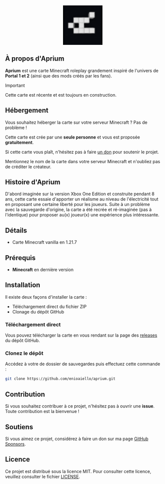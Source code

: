 <p align="center">
	<img src="icon.png" alt="Logo" height="128">
</p>

## À propos d'Aprium

**Aprium** est une carte Minecraft roleplay grandement inspiré de l'univers de **Portal 1 et 2** (ainsi que des mods créés par les fans).

> [!IMPORTANT]  
> Cette carte est récente et est toujours en construction.

## Hébergement

Vous souhaitez héberger la carte sur votre serveur Minecraft ? Pas de problème !

Cette carte est crée par une **seule personne** et vous est proposée **gratuitement**.

Si cette carte vous plaît, n'hésitez pas à faire [un don](#soutiens) pour soutenir le projet.

Mentionnez le nom de la carte dans votre serveur Minecraft et n'oubliez pas de créditer le créateur.

## Histoire d'Aprium

D'abord imaginée sur la version Xbox One Edition et construite pendant 8 ans, cette carte essaie d'apporter un réalisme au niveau de l'électricité tout en proposant une certaine liberté pour les joueurs. Suite à un problème avec la sauvegarde d'origine, la carte a été recrée et ré-imaginée (pas à l'identique) pour proposer au(x) joueur(x) une expérience plus intéressante.

## Détails

- Carte Minecraft vanilla en 1.21.7

## Prérequis

- **Minecraft** en dernière version

## Installation

Il existe deux façons d'installer la carte :
- Téléchargement direct du fichier ZIP
- Clonage du dépôt GitHub

### Téléchargement direct

Vous pouvez télécharger la carte en vous rendant sur la page des [releases](https://github.com/enioaiello/aprium/releases) du dépôt GitHub.

### Clonez le dépôt

Accédez à votre de dossier de sauvegardes puis effectuez cette commande :

````bash
git clone https://github.com/enioaiello/aprium.git
````

## Contribution

Si vous souhaitez contribuer à ce projet, n'hésitez pas à ouvrir une **issue**. Toute contribution est la bienvenue !

## Soutiens

Si vous aimez ce projet, considérez à faire un don sur ma page [GitHub Sponsors](https://github.com/sponsors/enioaiello).

## Licence

Ce projet est distribué sous la licence MIT. Pour consulter cette licence, veuillez consulter le fichier [LICENSE](license).

